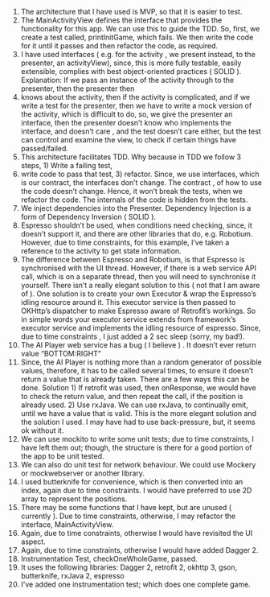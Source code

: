 1. The architecture that I have used is MVP, so that it is easier to test.
2. The MainActivityView defines the interface that provides the functionality for this app. We can use this to guide the TDD. So, first, we create a test called, printInitGame, which fails. We then write the code for it until it passes and then refactor the code, as required.
3. I have used interfaces ( e.g. for the activity , we present instead, to the presenter, an activityView), since, this is more fully testable, easily extensible, complies with best object-oriented practices ( SOLID ). Explanation: If we pass an instance of the activity through to the presenter, then the presenter then
4. knows about the activity, then if the activity is complicated, and if we write a test for the presenter, then we have to write a mock version of the activity, which is difficult to do, so, we give the presenter an interface, then the presenter doesn’t know who implements the interface, and doesn’t care , and the test doesn’t care either, but the test can control and examine the view, to check if certain things have passed/failed.
5. This architecture facilitates TDD. Why because in TDD we follow 3 steps, 1) Write a failing test,
6. write code to pass that test, 3) refactor. Since, we use interfaces, which is our contract, the interfaces don’t change. The contract , of how to use the code doesn’t change. Hence, it won’t break the tests, when we refactor the code. The internals of the code is hidden from the tests.
7. We inject dependencies into the Presenter. Dependency Injection is a form of Dependency Inversion ( SOLID ).
8. Espresso shouldn’t be used, when conditions need checking, since, it doesn’t support it, and there are other libraries that do, e.g. Robotium. However, due to time constraints, for this example, I’ve taken a reference to the activity to get state information.
9. The difference between Espresso and Robotium, is that Espresso is synchronised with the UI thread. However, if there is a web service API call, which is on a separate thread, then you will need to synchronise it yourself. There isn’t a really elegant solution to this ( not that I am aware of ). One solution is to create your own Executor & wrap the Espresso’s idling resource around it. This executor service is then passed to OKHttp’s dispatcher to make Espresso aware of Retrofit’s workings. So in simple words your executor service extends from framework’s executor service and implements the idling resource of espresso. Since, due to time constraints , I just added a 2 sec sleep (sorry, my bad!).
10. The AI Player web service has a bug ( I believe ) . It doesn’t ever return value “BOTTOM:RIGHT”
11. Since, the AI Player is nothing more than a random generator of possible values, therefore, it has to be called several times, to ensure it doesn’t return a value that is already taken. There are a few ways this can be done. Solution 1) If retrofit was used, then onResponse, we would have to check the return value, and then repeat the call, if the position is already used. 2) Use rxJava. We can use rxJava, to continually emit, until we have a value that is valid. This is the more elegant solution and the solution I used. I may have had to use back-pressure, but, it seems ok without it.
12. We can use mockito to write some unit tests; due to time constraints, I have left them out; though, the structure is there for a good portion of the app to be unit tested.
13. We can also do unit test for network behaviour. We could use Mockery or mockwebserver or another library.
14. I used butterknife for convenience, which is then converted into an index, again due to time constraints. I would have preferred to use 2D array to represent the positions.
15. There may be some functions that I have kept, but are unused ( currently ). Due to time constraints, otherwise, I may refactor the interface, MainActivityView.
16. Again, due to time constraints, otherwise I would have revisited the UI aspect.
17. Again, due to time constraints, otherwise I would have added Dagger 2.
18. Instrumentation Test, checkOneWholeGame, passed.
19. It uses the following libraries: Dagger 2, retrofit 2, okhttp 3, gson, butterknife, rxJava 2, espresso
20. I've added one instrumentation test; which does one complete game.
